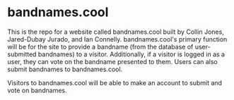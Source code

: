 # bandnames.cool

This is the repo for a website called bandnames.cool built by Collin Jones, Jared-Dubay Jurado, and Ian Connelly. bandnames.cool's primary function will be for the site to provide a bandname (from the database of user-submitted bandnames) to a visitor. Additionally, if a visitor is logged in as a user, they can vote on the bandname presented to them. Users can also submit bandnames to bandnames.cool. 

Visitors to bandnames.cool will be able to make an account to submit and vote on bandnames. 
